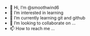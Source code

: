 - 👋 Hi, I’m @smoothwind6
- 👀 I’m interested in learning
- 🌱 I’m currently learning git and github
- 💞️ I’m looking to collaborate on ...
- 📫 How to reach me ...

<!---
smoothwind6/smoothwind6 is a ✨ special ✨ repository because its `README.md` (this file) appears on your GitHub profile.
You can click the Preview link to take a look at your changes.
--->
